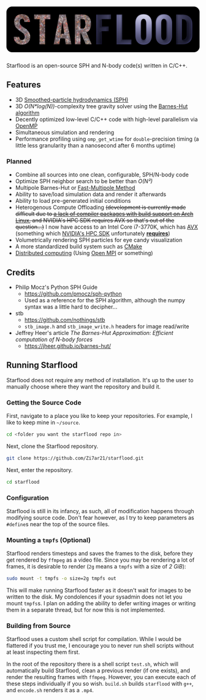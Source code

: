 # ![Starflood](images/starflood-badge.png)

Starflood is an open-source SPH and N-body code(s) written in C/C++.

## Features

- 3D [Smoothed-particle hydrodynamics (SPH)](https://en.wikipedia.org/wiki/Smoothed-particle_hydrodynamics)
- 3D _O(N*log(N))_-complexity tree gravity solver using the [Barnes-Hut algorithm](https://en.wikipedia.org/wiki/Barnes%E2%80%93Hut_simulation)
- Decently optimized low-level C/C++ code with high-level parallelism via [OpenMP](www.openmp.org)
- Simultaneous simulation and rendering
- Performance profiling using `omp_get_wtime` for `double`-precision timing (a little less granularity than a nanosecond after 6 months uptime)

### Planned

- Combine all sources into one clean, configurable, SPH/N-body code
- Optimize SPH neighbor search to be better than _O(N²)_
- Multipole Barnes-Hut or [Fast-Multipole Method](https://en.wikipedia.org/wiki/Fast_multipole_method)
- Ability to save/load simulation data and render it afterwards
- Ability to load pre-generated initial conditions
- Heterogenous Compute  Offloading ~~(development is currently made difficult due to [a lack of compiler packages with build support on Arch Linux](https://bugs.archlinux.org/task/63227), and NVIDIA's HPC SDK requires AVX so that's out of the question...)~~ I now have access to an Intel Core i7-3770K, which has [AVX](https://en.wikipedia.org/wiki/Advanced_Vector_Extensions) (something which [NVIDIA's HPC SDK](https://developer.nvidia.com/hpc-sdk) unfortunately [**requires**](https://forums.developer.nvidia.com/t/nvidia-hpc-sdk-version-22-1-mpi-question/202949))
- Volumetrically rendering SPH particles for eye candy visualization
- A more standardized build system such as [CMake](https://cmake.org/)
- [Distributed computing](https://en.wikipedia.org/wiki/Distributed_computing) (Using [Open MPI](https://www.open-mpi.org/) or something)

## Credits

- Philip Mocz's Python SPH Guide
  - <https://github.com/pmocz/sph-python>
  - Used as a reference for the SPH algorithm, although the numpy syntax was a little hard to decipher...
- stb
  - <https://github.com/nothings/stb>
  - `stb_image.h` and `stb_image_write.h` headers for image read/write
- Jeffrey Heer's article _The Barnes-Hut Approximation: Efficient computation of N-body forces_
  - <https://jheer.github.io/barnes-hut/>

## Running Starflood

Starflood does not require any method of installation. It's up to the user to manually choose where they want the repository and build it.

### Getting the Source Code

First, navigate to a place you like to keep your repositories. For example, I like to keep mine in `~/source`.

```sh
cd <folder you want the starflood repo in>
```

Next, clone the Starflood repository.

```sh
git clone https://github.com/Zi7ar21/starflood.git
```

Next, enter the repository.

```sh
cd starflood
```

### Configuration

Starflood is still in its infancy, as such, all of modification happens through modifying source code. Don't fear however, as I try to keep parameters as `#define`s near the top of the source files.

### Mounting a `tmpfs` (Optional)

Starflood renders timesteps and saves the frames to the disk, before they get rendered by `ffmpeg` as a video file. Since you may be rendering a lot of frames, it is desirable to render (`2g` means a `tmpfs` with a size of _2 GiB_):

```sh
sudo mount -t tmpfs -o size=2g tmpfs out
```

This will make running Starflood faster as it doesn't wait for images to be written to the disk. My condolences if your sysadmin does not let you mount `tmpfs`s. I plan on adding the ability to defer writing images or writing them in a separate thread, but for now this is not implemented.

### Building from Source

Starflood uses a custom shell script for compilation. While I would be flattered if you trust me, I encourage you to never run shell scripts without at least inspecting them first.

In the root of the repository there is a shell script `test.sh`, which will automatically build Starflood, clean a previous render (if one exists), and render the resulting frames with `ffmpeg`. However, you can execute each of these steps individually if you so wish. `build.sh` builds `starflood` with `g++`, and `encode.sh` renders it as a `.mp4`.
